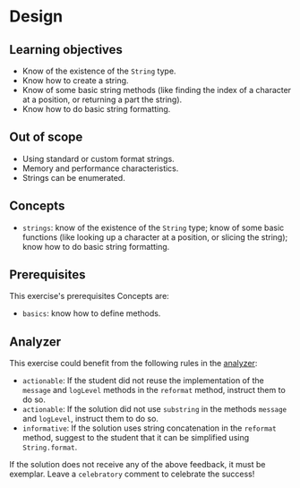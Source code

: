 # Design

## Learning objectives

- Know of the existence of the `String` type.
- Know how to create a string.
- Know of some basic string methods (like finding the index of a character at a position, or returning a part the string).
- Know how to do basic string formatting.

## Out of scope

- Using standard or custom format strings.
- Memory and performance characteristics.
- Strings can be enumerated.

## Concepts

- `strings`: know of the existence of the `String` type; know of some basic functions (like looking up a character at a position, or slicing the string); know how to do basic string formatting.

## Prerequisites

This exercise's prerequisites Concepts are:

- `basics`: know how to define methods.

## Analyzer

This exercise could benefit from the following rules in the [analyzer]:

- `actionable`: If the student did not reuse the implementation of the `message` and `logLevel` methods in the `reformat` method, instruct them to do so.
- `actionable`: If the solution did not use `substring` in the methods `message` and `logLevel`, instruct them to do so.
- `informative`: If the solution uses string concatenation in the `reformat` method, suggest to the student that it can be simplified using `String.format`.

If the solution does not receive any of the above feedback, it must be exemplar.
Leave a `celebratory` comment to celebrate the success!

[analyzer]: https://github.com/exercism/java-analyzer
